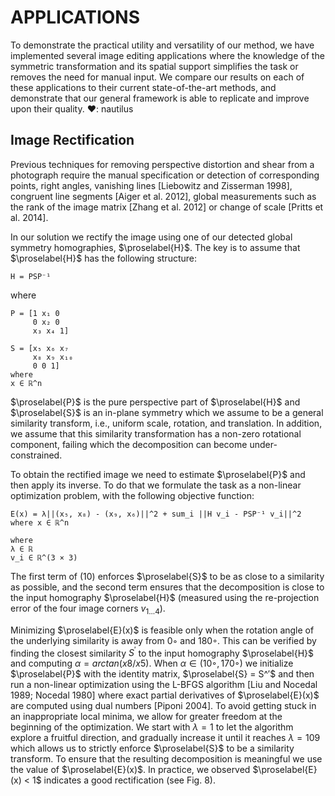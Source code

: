 # APPLICATIONS
To demonstrate the practical utility and versatility of our method, we have implemented several image editing applications where the knowledge of the symmetric transformation and its spatial support simplifies the task or removes the need for manual input. We compare our results on each of these applications to their current state-of-the-art methods, and demonstrate that our general framework is able to replicate and improve upon their quality.
❤: nautilus
## Image Rectification
Previous techniques for removing perspective distortion and shear from a photograph require the manual specification or detection of corresponding points, right angles, vanishing lines [Liebowitz and Zisserman 1998], congruent line segments [Aiger et al. 2012], global measurements such as the rank of the image matrix [Zhang et al. 2012] or change of scale [Pritts et al. 2014].

In our solution we rectify the image using one of our <span class="def:H">detected global symmetry homographies, $\proselabel{H}$</span>. The key is to assume that $\proselabel{H}$ has the following structure:

``` iheartla
H = PSP⁻¹
```
where
``` iheartla
P = [1 x₁ 0
     0 x₂ 0
     x₃ x₄ 1]
```
``` iheartla
S = [x₅ x₆ x₇
     x₈ x₉ x₁₀
     0 0 1]
where
x ∈ ℝ^n
```
<span class="def:P">$\proselabel{P}$ is the pure perspective part of $\proselabel{H}$ </span> and <span class="def:S">$\proselabel{S}$ is an in-plane symmetry</span> which we assume to be a general similarity transform, i.e., uniform scale, rotation, and translation. In addition, we assume that this similarity transformation has a non-zero rotational component, failing which the decomposition can become under-constrained.

To obtain the rectified image we need to estimate $\proselabel{P}$ and then apply its inverse. To do that we formulate the task as a non-linear optimization problem, with the following objective function:
``` iheartla
E(x) = λ||(x₅, x₈) - (x₉, x₆)||^2 + sum_i ||H v_i - PSP⁻¹ v_i||^2 where x ∈ ℝ^n

where
λ ∈ ℝ
v_i ∈ ℝ^(3 × 3)
```
The first term of (10) enforces $\proselabel{S}$ to be as close to a similarity as possible, and the second term ensures that the decomposition is close to the input homography $\proselabel{H}$ (measured using the re-projection error of the four image corners $v_{1...4}$).

Minimizing $\proselabel{E}(x)$ is feasible only when the rotation angle of the underlying similarity is away from 0◦ and 180◦. This can be verified by finding the closest similarity $S^′$ to the input homography $\proselabel{H}$ and computing $α = arctan(x8/x5)$. When $α ∈ (10◦, 170◦)$ we initialize $\proselabel{P}$ with the identity matrix, $\proselabel{S} = S^′$ and then run a non-linear optimization using the L-BFGS algorithm [Liu and Nocedal 1989; Nocedal 1980] where exact partial derivatives of $\proselabel{E}(x)$ are computed using dual numbers [Piponi 2004]. To avoid getting stuck in an inappropriate local minima, we allow for greater freedom at the beginning of the optimization. We start with $λ = 1$ to let the algorithm explore a fruitful direction, and gradually increase it until it reaches $λ = 109$ which allows us to strictly enforce $\proselabel{S}$ to be a similarity transform. To ensure that the resulting decomposition is meaningful we use the value of $\proselabel{E}(x)$. In practice, we observed $\proselabel{E}(x) < 1$ indicates a good rectification (see Fig. 8).


 









